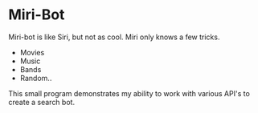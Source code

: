 # Miri-Bot

Miri-bot is like Siri, but not as cool.  Miri only knows a few tricks.

* Movies
* Music
* Bands
* Random..

This small program demonstrates my ability to work with various API's to create a search bot.
